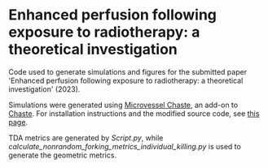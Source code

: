 # Enhanced perfusion following exposure to radiotherapy: a theoretical investigation

Code used to generate simulations and figures for the submitted paper 'Enhanced perfusion following exposure to radiotherapy: a theoretical investigation' (2023).

Simulations were generated using [Microvessel Chaste](https://jmsgrogan.github.io/MicrovesselChaste/), an add-on to [Chaste](http://www.cs.ox.ac.uk/chaste/). For installation instructions and the modified source code, see [this page](https://github.com/vedangnarain/MicrovesselChaste).

TDA metrics are generated by _Script.py_, while _calculate_nonrandom_forking_metrics_individual_killing.py_ is used to generate the geometric metrics.
